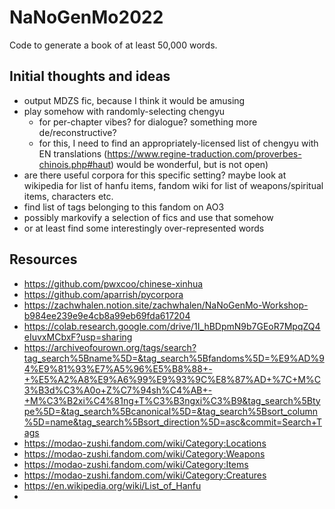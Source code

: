 # NaNoGenMo2022
Code to generate a book of at least 50,000 words.

## Initial thoughts and ideas

- output MDZS fic, because I think it would be amusing
- play somehow with randomly-selecting chengyu
  - for per-chapter vibes? for dialogue? something more de/reconstructive?
  - for this, I need to find an appropriately-licensed list of chengyu with EN translations (https://www.regine-traduction.com/proverbes-chinois.php#haut) would be wonderful, but is not open)
- are there useful corpora for this specific setting? maybe look at wikipedia for list of hanfu items, fandom wiki for list of weapons/spiritual items, characters etc.
- find list of tags belonging to this fandom on AO3
- possibly markovify a selection of fics and use that somehow
- or at least find some interestingly over-represented words

## Resources
- https://github.com/pwxcoo/chinese-xinhua
- https://github.com/aparrish/pycorpora
- https://zachwhalen.notion.site/zachwhalen/NaNoGenMo-Workshop-b984ee239e9e4cb8a99eb69fda617204
- https://colab.research.google.com/drive/1I_hBDpmN9b7GEoR7MpqZQ4eIuvxMCbxF?usp=sharing
- https://archiveofourown.org/tags/search?tag_search%5Bname%5D=&tag_search%5Bfandoms%5D=%E9%AD%94%E9%81%93%E7%A5%96%E5%B8%88+-+%E5%A2%A8%E9%A6%99%E9%93%9C%E8%87%AD+%7C+M%C3%B3d%C3%A0o+Z%C7%94sh%C4%AB+-+M%C3%B2xi%C4%81ng+T%C3%B3ngxi%C3%B9&tag_search%5Btype%5D=&tag_search%5Bcanonical%5D=&tag_search%5Bsort_column%5D=name&tag_search%5Bsort_direction%5D=asc&commit=Search+Tags
- https://modao-zushi.fandom.com/wiki/Category:Locations
- https://modao-zushi.fandom.com/wiki/Category:Weapons
- https://modao-zushi.fandom.com/wiki/Category:Items
- https://modao-zushi.fandom.com/wiki/Category:Creatures
- https://en.wikipedia.org/wiki/List_of_Hanfu
- 
